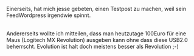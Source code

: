 <html><body><p>Einerseits, hat mich jesse gebeten, einen Testpost zu machen, weil sein FeedWordpress irgendwie spinnt.<br>

<br>

Andererseits wollte ich mitteilen, dass man heutzutage 100Euro für eine Maus (Logitech MX Revolution) ausgeben kann  ohne dass diese USB2.0 beherrscht. Evolution ist halt doch meistens besser als Revolution ;-)</p></body></html>